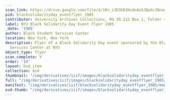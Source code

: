```yaml
---
scan_link: https://drive.google.com/file/d/1Rn_z3D3UDJHcAnAe5JBykcJNcewjMyWS/view?usp=sharing
pid: blacksolidarityday_eventflyer_1985
contributor: University Archives Collections, RG 39.212 Box 1, Folder 49
label: NYU Black Solidarity Day Event Flyer 1985
_date: '1985'
author: Black Student Services Center
location: New York, New York
description: Flyer of a Black Solidarity Day event sponsored by the Black Student
  Services Center at NYU
object_type: flyer
scan_complete: Y
order: '14'
layout: bsd_item
collection: bsd
thumbnail: "/img/derivatives/iiif/images/blacksolidarityday_eventflyer_1985/full/250,/0/default.jpg"
full: "/img/derivatives/iiif/images/blacksolidarityday_eventflyer_1985/full/1140,/0/default.jpg"
manifest: "/img/derivatives/iiif/blacksolidarityday_eventflyer_1985/manifest.json"
osd-thumb: "/img/derivatives/iiif/images/blacksolidarityday_eventflyer_1985/full/375,/0/default.jpg"
---
```


